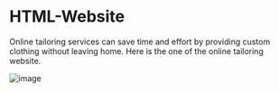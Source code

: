 # HTML-Website
Online tailoring services can save time and effort by providing custom clothing without leaving home. Here is the one of the online tailoring website.

![image](https://github.com/sandhyamindhyala/HTML-Website/assets/144439154/0eec5cde-241b-4a79-83c1-ba0a53ba9a87)

